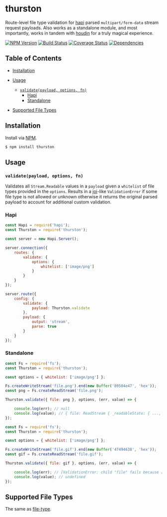 # thurston
Route-level file type validation for [hapi](https://github.com/hapijs/hapi) parsed `multipart/form-data` stream request payloads. Also works as a standalone module, and most importantly, works in tandem with [houdin](https://github.com/ruiquelhas/houdin) for a truly magical experience.

[![NPM Version][fury-img]][fury-url] [![Build Status][travis-img]][travis-url] [![Coverage Status][coveralls-img]][coveralls-url] [![Dependencies][david-img]][david-url]

## Table of Contents
- [Installation](#installation)
- [Usage](#usage)
  - [`validate(payload, options, fn)`](#validatepayload-options-fn)
    - [Hapi](#hapi)
    - [Standalone](#standalone)

- [Supported File Types](#supported-file-types)

## Installation
Install via [NPM](https://www.npmjs.org).

```sh
$ npm install thurston
```

## Usage
### `validate(payload, options, fn)`
Validates all `Stream.Readable` values in a `payload` given a `whitelist` of file types provided in the `options`. Results in a [joi](https://github.com/hapijs/joi)-like `ValidationError` if some file type is not allowed or unknown otherwise it returns the original parsed payload to account for additional custom validation.

### Hapi

```js
const Hapi = require('hapi');
const Thurston = require('thurston');

const server = new Hapi.Server();

server.connection({
    routes: {
        validate: {
            options: {
                whitelist: ['image/png']
            }
        }
    }
});

server.route({
    config: {
        validate: {
            payload: Thurston.validate
        },
        payload: {
            output: 'stream',
            parse: true
        }
    }
});
```

### Standalone

```js
const Fs = require('fs');
const Thurston = require('thurston');

const options = { whitelist: ['image/png'] };

Fs.createWriteStream('file.png').end(new Buffer('89504e47', 'hex'));
const png = Fs.createReadStream('file.png');

Thurston.validate({ file: png }, options, (err, value) => {

    console.log(err); // null
    console.log(value); // { file: ReadStream { _readableState: { ..., buffer: [ <Buffer 89 50> ], ... }, ... } }
});
```

```js
const Fs = require('fs');
const Thurston = require('thurston');

const options = { whitelist: ['image/png'] };

Fs.createWriteStream('file.gif').end(new Buffer('47494638', 'hex'));
const gif = Fs.createReadStream('file.gif');

Thurston.validate({ file: gif }, options, (err, value) => {

    console.log(err); // [ValidationError: child "file" fails because ["file" type is not allowed]]
    console.log(value); // undefined
});
```

## Supported File Types
The same as [file-type](https://github.com/sindresorhus/file-type#supported-file-types).

[coveralls-img]: https://coveralls.io/repos/ruiquelhas/thurston/badge.svg
[coveralls-url]: https://coveralls.io/github/ruiquelhas/thurston
[david-img]: https://david-dm.org/ruiquelhas/thurston.svg
[david-url]: https://david-dm.org/ruiquelhas/thurston
[fury-img]: https://badge.fury.io/js/thurston.svg
[fury-url]: https://badge.fury.io/js/thurston
[travis-img]: https://travis-ci.org/ruiquelhas/thurston.svg
[travis-url]: https://travis-ci.org/ruiquelhas/thurston
